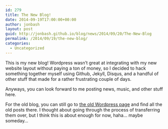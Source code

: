 ```yaml
---
id: 279
title: The New Blog!
date: 2014-09-19T17:00:00+00:00
author: jonbash
layout: post
guid: http://jonbash.github.io/blog/news/2014/09/20/The-New-Blog
permalink: /2014/09/19/the-new-blog/
categories:
  - Uncategorized
---
```

<p>This is my new blog! Wordpress wasn’t great at integrating with my new website layout without paying a ton of money, so I decided to hack something together myself using Github, Jekyll, Disqus, and a handful of other stuff that made for a rather frustrating couple of days.</p>

<p>Anyways, you can look forward to me posting news, music, and other stuff here.</p>

<p>For the old blog, you can still go to <a href="http://jonbash.wordpress.com">the old Wordpress page</a> and find all the old posts there. I thought about going through the process of transferring them over, but I think this is about enough for now, haha… maybe someday…</p>